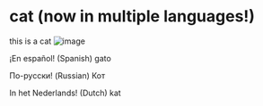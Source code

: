 # cat (now in multiple languages!)

this is a cat 
![image](https://user-images.githubusercontent.com/83192247/126928121-cd86fba2-d1ee-480d-a8d3-07f0920ca70b.png)

¡En español! (Spanish)
gato

По-русски! (Russian)
Кот

In het Nederlands! (Dutch)
kat
